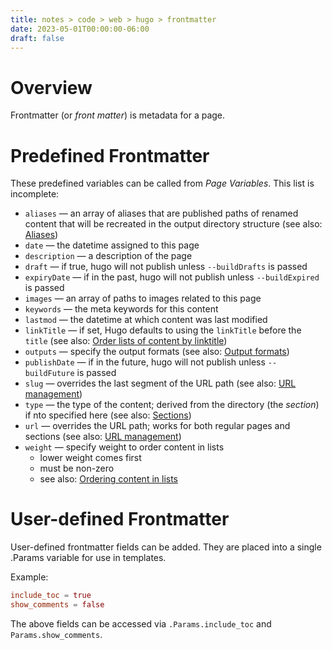 ```yaml
---
title: notes > code > web > hugo > frontmatter
date: 2023-05-01T00:00:00-06:00
draft: false
---
```


# Overview
Frontmatter (or *front matter*) is metadata for a page.

# Predefined Frontmatter
These predefined variables can be called from *Page Variables*.  This list is incomplete:
- `aliases` — an array of aliases that are published paths of renamed content that will be recreated in the output directory structure (see also: [Aliases](https://gohugo.io/content-management/urls/#aliases))
- `date` — the datetime assigned to this page
- `description` — a description of the page
- `draft` — if true, hugo will not publish unless `--buildDrafts` is passed
- `expiryDate` — if in the past, hugo will not publish unless `--buildExpired` is passed
- `images` — an array of paths to images related to this page
- `keywords` — the meta keywords for this content
- `lastmod` — the datetime at which content was last modified
- `linkTitle` — if set, Hugo defaults to using the `linkTitle` before the `title` (see also: [Order lists of content by linktitle](https://gohugo.io/templates/lists/#by-link-title))
- `outputs` — specify the output formats (see also: [Output formats](https://gohugo.io/templates/output-formats/))
- `publishDate` — if in the future, hugo will not publish unless `--buildFuture` is passed
- `slug` — overrides the last segment of the URL path (see also: [URL management](https://gohugo.io/content-management/urls/#slug))
- `type` — the type of the content; derived from the directory (the *section*) if nto specified here (see also: [Sections](https://gohugo.io/content-management/sections/))
- `url` — overrides the URL path; works for both regular pages and sections (see also: [URL management](https://gohugo.io/content-management/urls/#slug))
- `weight` — specify weight to order content in lists
  - lower weight comes first
  - must be non-zero
  - see also: [Ordering content in lists](https://gohugo.io/templates/lists/#order-content)

# User-defined Frontmatter
User-defined frontmatter fields can be added.  They are placed into a single .Params variable for use in templates.

Example:
```toml
include_toc = true
show_comments = false
```

The above fields can be accessed via `.Params.include_toc` and `Params.show_comments`.